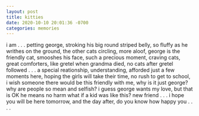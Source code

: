 ```yaml
---
layout: post
title: kitties
date: 2020-10-10 20:01:36 -0700
categories: memories
---
```


i am . . . petting george, stroking his big round striped belly, so fluffy as he writhes on the ground, the other cats circling, more aloof, george is the friendly cat, smooshes his face, such a precious moment, craving cats, great comforters, like gretel when grandma died, no cats after gretel followed . . . a special reationship, understanding, afforded just a few moments here, hoping the girls will take their time, no rush to get to school, i wish someone there would be this friendly with me, why is it just george? why are people so mean and selfish? i guess george wants my love, but that is OK he means no harm what if a kid was like this? new friend . . . i hope you will be here tomorrow, and the day after, do you know how happy you . . . .
